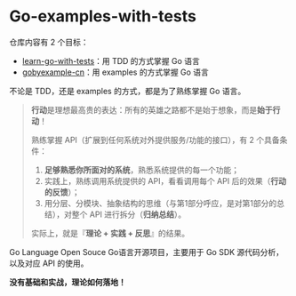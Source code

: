 # Go-examples-with-tests

仓库内容有 2 个目标：

* [learn-go-with-tests](https://github.com/quii/learn-go-with-tests)：用 TDD 的方式掌握 Go 语言
* [gobyexample-cn](https://github.com/gobyexample-cn/gobyexample)：用 examples 的方式掌握 Go 语言

不论是 TDD，还是 examples 的方式，都是为了熟练掌握 Go 语言。

> **行动**是理想最高贵的表达：所有的英雄之路都不是始于想象，而是**始于行动**！
>
> 熟练掌握 API（扩展到任何系统对外提供服务/功能的接口），有 2 个具备条件：
>
> 1. **足够熟悉你所面对的系统**，熟悉系统提供的每一个功能；
> 2. 实践上，熟练调用系统提供的 API，看看调用每个 API 后的效果（**行动的反馈**）；
> 3. 用分层、分模块、抽象结构的思维（与第1部分呼应，是对第1部分的总结），对整个 API 进行拆分（**归纳总结**）。
>
> 实际上，就是『**理论 + 实践 + 反思**』的结果。

Go Language Open Souce Go语言开源项目，主要用于 Go SDK 源代码分析，以及对应 API 的使用。

**没有基础和实战，理论如何落地！**
